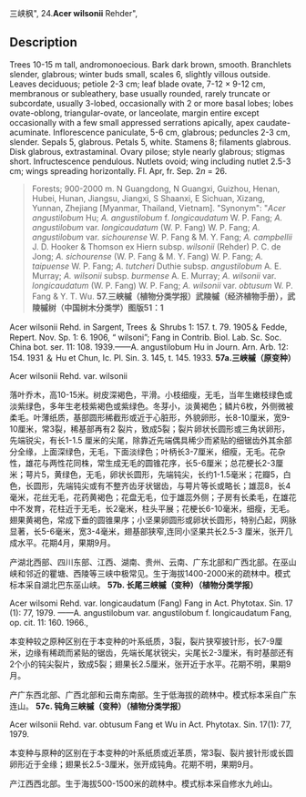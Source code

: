 三峡枫",
24.**Acer wilsonii** Rehder",

## Description
Trees 10-15 m tall, andromonoecious. Bark dark brown, smooth. Branchlets slender, glabrous; winter buds small, scales 6, slightly villous outside. Leaves deciduous; petiole 2-3 cm; leaf blade ovate, 7-12 × 9-12 cm, membranous or subleathery, base usually rounded, rarely truncate or subcordate, usually 3-lobed, occasionally with 2 or more basal lobes; lobes ovate-oblong, triangular-ovate, or lanceolate, margin entire except occasionally with a few small appressed serrations apically, apex caudate-acuminate. Inflorescence paniculate, 5-6 cm, glabrous; peduncles 2-3 cm, slender. Sepals 5, glabrous. Petals 5, white. Stamens 8; filaments glabrous. Disk glabrous, extrastaminal. Ovary pilose; style nearly glabrous; stigmas short. Infructescence pendulous. Nutlets ovoid; wing including nutlet 2.5-3 cm; wings spreading horizontally. Fl. Apr, fr. Sep. 2*n* = 26.

> Forests; 900-2000 m. N Guangdong, N Guangxi, Guizhou, Henan, Hubei, Hunan, Jiangsu, Jiangxi, S Shaanxi, E Sichuan, Xizang, Yunnan, Zhejiang [Myanmar, Thailand, Vietnam].
  "Synonym": "*Acer angustilobum* Hu; *A. angustilobum* f. *longicaudatum* W. P. Fang; *A. angustilobum* var. *longicaudatum* (W. P. Fang) W. P. Fang; *A. angustilobum* var. *sichourense* W. P. Fang &amp; M. Y. Fang; *A. campbellii* J. D. Hooker &amp; Thomson ex Hiern subsp. *wilsonii* (Rehder) P. C. de Jong; *A. sichourense* (W. P. Fang &amp; M. Y. Fang) W. P. Fang; *A. taipuense* W. P. Fang; *A. tutcheri* Duthie subsp. *angustilobum* A. E. Murray; *A. wilsonii* subsp. *burmense* A. E. Murray; *A. wilsonii* var. *longicaudatum* (W. P. Fang) W. P. Fang; *A. wilsonii* var. *obtusum* W. P. Fang &amp; Y. T. Wu.
**57.三峡槭（植物分类学报）武陵槭（经济植物手册），武陵槭树（中国树木分类学）图版51：1**

Acer wilsonii Rehd. in Sargent, Trees ＆ Shrubs 1: 157. t. 79. 1905＆ Fedde, Repert. Nov. Sp. 1: 6. 1906, “ wilsoni”; Fang in Contrib. Biol. Lab. Sc. Soc. China bot. ser. 11: 108. 1939.——A. angustilobum Hu in Journ. Arn. Arb. 12: 154. 1931 ＆ Hu et Chun, Ic. Pl. Sin. 3. 145, t. 145. 1933.
**57a.三峡槭（原变种）**

Acer wilsonii Rehd. var. wilsonii

落叶乔木，高10-15米。树皮深褐色，平滑。小枝细瘦，无毛，当年生嫩枝绿色或淡紫绿色，多年生老枝紫褐色或紫绿色。冬芽小，淡黄褐色；鳞片6枚，外侧微被柔毛。叶薄纸质，基部圆形稀截形或近于心脏形，外貌卵形，长8-10厘米，宽9-10厘米，常3裂，稀基部再有2 裂片，致成5裂；裂片卵状长圆形或三角状卵形，先端锐尖，有长1-1.5 厘米的尖尾，除靠近先端偶具稀少而紧贴的细锯齿外其余部分全缘，上面深绿色，无毛，下面淡绿色；叶柄长3-7厘米，细瘦，无毛。花杂性，雄花与两性花同株，常生成无毛的圆锥花序，长5-6厘米；总花梗长2-3厘米；萼片5，黄绿色，无毛，卵状长圆形，先端钝尖，长约1-1.5毫米；花瓣5，白色，长圆形，先端钝尖或有不整齐齿牙状锯齿，与萼片等长或略长；雄蕊8，长4毫米，花丝无毛，花药黄褐色；花盘无毛，位于雄蕊外侧；子房有长柔毛，在雄花中不发育，花柱近于无毛，长2毫米，柱头平展；花梗长6-10毫米，细瘦，无毛。翅果黄褐色，常成下垂的圆锥果序；小坚果卵圆形或卵状长圆形，特别凸起，网脉显著，长5-6毫米，宽3-4毫米，翅基部狭窄,连同小坚果共长2.5-3 厘米，张开几成水平。花期4月，果期9月。

产湖北西部、四川东部、江西、湖南、贵州、云南、广东北部和广西北部。在巫山峡和邻近的瞿塘、西陵等三峡中极常见。生于海拔1400-2000米的疏林中。模式标本采自湖北巴东巫山峡。
**57b. 长尾三峡槭（变种）（植物分类学报）**

Acer wilsomi Rehd. var. longicaudatum (Fang) Fang in Act. Phytotax. Sin. 17 (1): 77, 1979. ——A. angustilobum var. angustilobum f. longicaudatum Fang, op. cit. 11: 160. 1966.,

本变种较之原种区别在于本变种的叶系纸质，3裂，裂片狭窄披针形，长7-9厘米，边缘有稀疏而紧贴的锯齿，先端长尾状锐尖，尖尾长2-3厘米，有时基部还有2个小的钝尖裂片，致成5裂；翅果长2.5厘米，张开近于水平。花期不明，果期9月。

产广东西北部、广西北部和云南东南部。生于低海拔的疏林中。模式标本采自广东连山。
**57c. 钝角三峡槭（变种）（植物分类学报）**

Acer wilsonii Rehd. var. obtusum Fang et Wu in Act. Phytotax. Sin. 17(1): 77, 1979.

本变种与原种的区别在于本变种的叶系纸质或近革质，常3裂、裂片披针形或长圆卵形近于全缘；翅果长2.5-3厘米，张开成钝角。花期不明，果期9月。

产江西西北部。生于海拔500-1500米的疏林中。模式标本采自修水九岭山。
